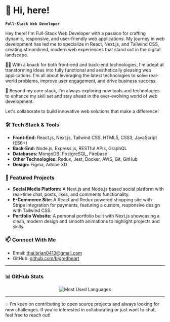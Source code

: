 # 🚀 Hi, here!

**`Full-Stack Web Developer`**

Hey there! I'm Full-Stack Web Developer with a passion for crafting dynamic, responsive, and user-friendly web applications. My journey in web development has led me to specialize in React, Next.js, and Tailwind CSS, creating streamlined, modern web experiences that stand out in the digital landscape.

👨‍💻 With a knack for both front-end and back-end technologies, I'm adept at transforming ideas into fully functional and aesthetically pleasing web applications. I'm all about leveraging the latest technologies to solve real-world problems, improve user engagement, and drive business success.

🌌 Beyond my core stack, I'm always exploring new tools and technologies to enhance my skill set and stay ahead in the ever-evolving world of web development.

Let's collaborate to build innovative web solutions that make a difference!

### 🛠️ Tech Stack & Tools

- **Front-End:** React.js, Next.js, Tailwind CSS, HTML5, CSS3, JavaScript (ES6+)
- **Back-End:** Node.js, Express.js, RESTful APIs, GraphQL
- **Databases:** MongoDB, PostgreSQL, Firebase
- **Other Technologies:** Redux, Jest, Docker, AWS, Git, GitHub
- **Design:** Figma, Adobe XD

### 🌟 Featured Projects

- **Social Media Platform:** A Next.js and Node.js based social platform with real-time chat, posts, likes, and comments functionality.
- **E-Commerce Site:** A React and Redux powered shopping site with Stripe integration for payments, featuring a custom, responsive design with Tailwind CSS.
- **Portfolio Website:** A personal portfolio built with Next.js showcasing a clean, modern design and smooth animations to highlight projects and skills.

### 📫 Connect With Me

- Email: thai.brian0413@gmail.com
- GitHub: [github.com/bigredheart](https://github.com/bigredheart)

---

### 📊 GitHub Stats

<div align="center">
    <img src="https://github-readme-stats.vercel.app/api/top-langs/?username=bigredheart&layout=compact&theme=tokyonight" alt="Most Used Languages">
</div>

---


💡 I'm keen on contributing to open source projects and always looking for new challenges. If you're interested in collaborating or just want to chat, feel free to reach out!
